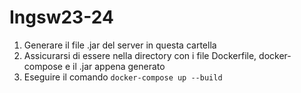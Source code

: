 # Ingsw23-24
1. Generare il file .jar del server in questa cartella
2. Assicurarsi di essere nella directory con i file Dockerfile, docker-compose e il .jar appena generato
3. Eseguire il comando `docker-compose up --build`